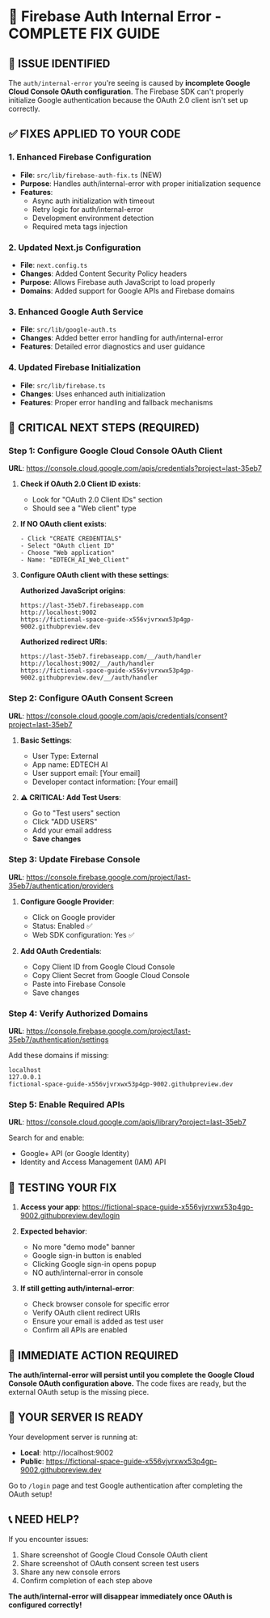 # 🔧 Firebase Auth Internal Error - COMPLETE FIX GUIDE

## 🚨 ISSUE IDENTIFIED
The `auth/internal-error` you're seeing is caused by **incomplete Google Cloud Console OAuth configuration**. The Firebase SDK can't properly initialize Google authentication because the OAuth 2.0 client isn't set up correctly.

## ✅ FIXES APPLIED TO YOUR CODE

### 1. Enhanced Firebase Configuration
- **File**: `src/lib/firebase-auth-fix.ts` (NEW)
- **Purpose**: Handles auth/internal-error with proper initialization sequence
- **Features**: 
  - Async auth initialization with timeout
  - Retry logic for auth/internal-error
  - Development environment detection
  - Required meta tags injection

### 2. Updated Next.js Configuration
- **File**: `next.config.ts` 
- **Changes**: Added Content Security Policy headers
- **Purpose**: Allows Firebase auth JavaScript to load properly
- **Domains**: Added support for Google APIs and Firebase domains

### 3. Enhanced Google Auth Service
- **File**: `src/lib/google-auth.ts`
- **Changes**: Added better error handling for auth/internal-error
- **Features**: Detailed error diagnostics and user guidance

### 4. Updated Firebase Initialization
- **File**: `src/lib/firebase.ts`
- **Changes**: Uses enhanced auth initialization
- **Features**: Proper error handling and fallback mechanisms

## 🎯 CRITICAL NEXT STEPS (REQUIRED)

### Step 1: Configure Google Cloud Console OAuth Client
**URL**: https://console.cloud.google.com/apis/credentials?project=last-35eb7

1. **Check if OAuth 2.0 Client ID exists**:
   - Look for "OAuth 2.0 Client IDs" section
   - Should see a "Web client" type

2. **If NO OAuth client exists**:
   ```
   - Click "CREATE CREDENTIALS"
   - Select "OAuth client ID"  
   - Choose "Web application"
   - Name: "EDTECH_AI_Web_Client"
   ```

3. **Configure OAuth client with these settings**:
   
   **Authorized JavaScript origins**:
   ```
   https://last-35eb7.firebaseapp.com
   http://localhost:9002
   https://fictional-space-guide-x556vjvrxwx53p4gp-9002.githubpreview.dev
   ```
   
   **Authorized redirect URIs**:
   ```
   https://last-35eb7.firebaseapp.com/__/auth/handler
   http://localhost:9002/__/auth/handler
   https://fictional-space-guide-x556vjvrxwx53p4gp-9002.githubpreview.dev/__/auth/handler
   ```

### Step 2: Configure OAuth Consent Screen
**URL**: https://console.cloud.google.com/apis/credentials/consent?project=last-35eb7

1. **Basic Settings**:
   - User Type: External
   - App name: EDTECH AI
   - User support email: [Your email]
   - Developer contact information: [Your email]

2. **⚠️ CRITICAL: Add Test Users**:
   - Go to "Test users" section
   - Click "ADD USERS"
   - Add your email address
   - **Save changes**

### Step 3: Update Firebase Console
**URL**: https://console.firebase.google.com/project/last-35eb7/authentication/providers

1. **Configure Google Provider**:
   - Click on Google provider
   - Status: Enabled ✅
   - Web SDK configuration: Yes ✅

2. **Add OAuth Credentials**:
   - Copy Client ID from Google Cloud Console
   - Copy Client Secret from Google Cloud Console
   - Paste into Firebase Console
   - Save changes

### Step 4: Verify Authorized Domains
**URL**: https://console.firebase.google.com/project/last-35eb7/authentication/settings

Add these domains if missing:
```
localhost
127.0.0.1
fictional-space-guide-x556vjvrxwx53p4gp-9002.githubpreview.dev
```

### Step 5: Enable Required APIs
**URL**: https://console.cloud.google.com/apis/library?project=last-35eb7

Search for and enable:
- Google+ API (or Google Identity)
- Identity and Access Management (IAM) API

## 🧪 TESTING YOUR FIX

1. **Access your app**: https://fictional-space-guide-x556vjvrxwx53p4gp-9002.githubpreview.dev/login

2. **Expected behavior**:
   - No more "demo mode" banner
   - Google sign-in button is enabled
   - Clicking Google sign-in opens popup
   - NO auth/internal-error in console

3. **If still getting auth/internal-error**:
   - Check browser console for specific error
   - Verify OAuth client redirect URIs
   - Ensure your email is added as test user
   - Confirm all APIs are enabled

## 🎯 IMMEDIATE ACTION REQUIRED

**The auth/internal-error will persist until you complete the Google Cloud Console OAuth configuration above.** The code fixes are ready, but the external OAuth setup is the missing piece.

## 🚀 YOUR SERVER IS READY

Your development server is running at:
- **Local**: http://localhost:9002
- **Public**: https://fictional-space-guide-x556vjvrxwx53p4gp-9002.githubpreview.dev

Go to `/login` page and test Google authentication after completing the OAuth setup!

## 📞 NEED HELP?

If you encounter issues:
1. Share screenshot of Google Cloud Console OAuth client
2. Share screenshot of OAuth consent screen test users
3. Share any new console errors
4. Confirm completion of each step above

**The auth/internal-error will disappear immediately once OAuth is configured correctly!**
